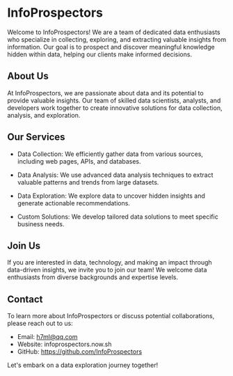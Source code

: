 InfoProspectors
================

Welcome to InfoProspectors! We are a team of dedicated data enthusiasts who specialize in collecting, exploring, and extracting valuable insights from information. Our goal is to prospect and discover meaningful knowledge hidden within data, helping our clients make informed decisions.

About Us
--------

At InfoProspectors, we are passionate about data and its potential to provide valuable insights. Our team of skilled data scientists, analysts, and developers work together to create innovative solutions for data collection, analysis, and exploration.

Our Services
------------

- Data Collection: We efficiently gather data from various sources, including web pages, APIs, and databases.

- Data Analysis: We use advanced data analysis techniques to extract valuable patterns and trends from large datasets.

- Data Exploration: We explore data to uncover hidden insights and generate actionable recommendations.

- Custom Solutions: We develop tailored data solutions to meet specific business needs.

Join Us
-------

If you are interested in data, technology, and making an impact through data-driven insights, we invite you to join our team! We welcome data enthusiasts from diverse backgrounds and expertise levels.

Contact
-------

To learn more about InfoProspectors or discuss potential collaborations, please reach out to us:

- Email: h7ml@qq.com
- Website: infoprospectors.now.sh
- GitHub: https://github.com/InfoProspectors

Let's embark on a data exploration journey together!
